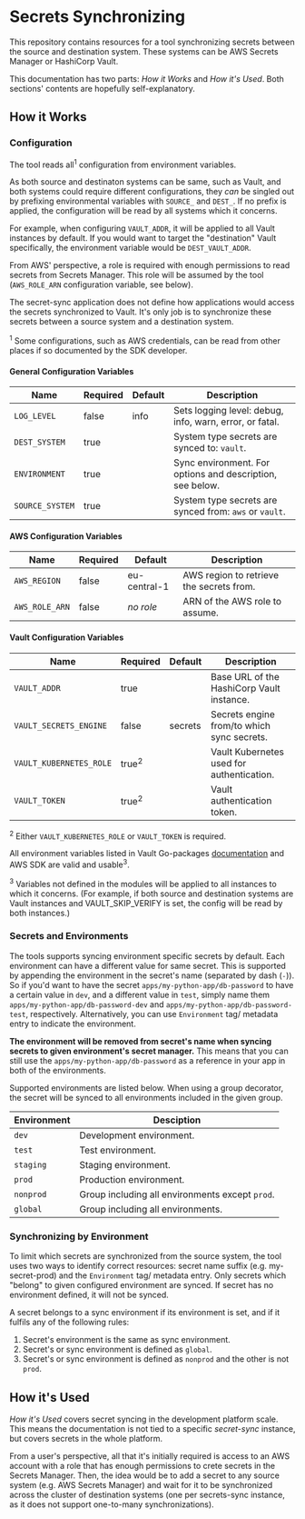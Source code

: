 # Secrets Synchronizing

This repository contains resources for a tool synchronizing secrets between the source and
destination system. These systems can be AWS Secrets Manager or HashiCorp Vault.

This documentation has two parts: _How it Works_ and _How it's Used_. Both sections' contents are
hopefully self-explanatory.

## How it Works

### Configuration

The tool reads all<sup>1</sup> configuration from environment variables.

As both source and destinaton systems can be same, such as Vault, and both systems could require
different configurations, they _can_ be singled out by prefixing environmental variables with
`SOURCE_` and `DEST_`. If no prefix is applied, the configuration will be read by all systems which
it concerns.

For example, when configuring `VAULT_ADDR`, it will be applied to all Vault instances by default. If
you would want to target the "destination" Vault specifically, the environment variable would be
`DEST_VAULT_ADDR`.

From AWS' perspective, a role is required with enough permissions to read secrets from Secrets
Manager. This role will be assumed by the tool (`AWS_ROLE_ARN` configuration variable, see below).

The secret-sync application does not define how applications would access the secrets synchronized
to Vault. It's only job is to synchronize these secrets between a source system and a destination
system.

<sup>1</sup> Some configurations, such as AWS credentials, can be read from other places if so
documented by the SDK developer.

#### General Configuration Variables

| Name                   | Required | Default | Description                                               |
|------------------------|----------|---------|-----------------------------------------------------------|
| `LOG_LEVEL`            | false    | info    | Sets logging level: debug, info, warn, error, or fatal.   |
| `DEST_SYSTEM`          | true     |         | System type secrets are synced to: `vault`.               |
| `ENVIRONMENT`          | true     |         | Sync environment. For options and description, see below. |
| `SOURCE_SYSTEM`        | true     |         | System type secrets are synced from: `aws` or `vault`.    |

#### AWS Configuration Variables

| Name           | Required | Default      | Description                              |
|----------------|----------|--------------|------------------------------------------|
| `AWS_REGION`   | false    | eu-central-1 | AWS region to retrieve the secrets from. |
| `AWS_ROLE_ARN` | false    | _no role_    | ARN of the AWS role to assume.           |

#### Vault Configuration Variables

| Name                    | Required         | Default | Description                                |
|-------------------------|------------------|---------|--------------------------------------------|
| `VAULT_ADDR`            | true             |         | Base URL of the HashiCorp Vault instance.  |
| `VAULT_SECRETS_ENGINE`  | false            | secrets | Secrets engine from/to which sync secrets. |
| `VAULT_KUBERNETES_ROLE` | true<sup>2</sup> |         | Vault Kubernetes used for authentication.  |
| `VAULT_TOKEN`           | true<sup>2</sup> |         | Vault authentication token.                |

<sup>2</sup> Either `VAULT_KUBERNETES_ROLE` or `VAULT_TOKEN` is required.

All environment variables listed in Vault Go-packages
[documentation](https://pkg.go.dev/github.com/hashicorp/vault/api#pkg-constants) and AWS SDK are
valid and usable<sup>3</sup>.

<sup>3</sup> Variables not defined in the modules will be applied to all instances to which it
concerns. (For example, if both source and destination systems are Vault instances and
VAULT_SKIP_VERIFY is set, the config will be read by both instances.)

### Secrets and Environments

The tools supports syncing environment specific secrets by default. Each environment can have a
different value for same secret. This is supported by appending the environment in the secret's name
(separated by dash (`-`)). So if you'd want to have the secret `apps/my-python-app/db-password` to
have a certain value in `dev`, and a different value in `test`, simply name them
`apps/my-python-app/db-password-dev` and `apps/my-python-app/db-password-test`, respectively.
Alternatively, you can use `Environment` tag/ metadata entry to indicate the environment.

**The environment will be removed from secret's name when syncing secrets to given environment's secret manager.**
This means that you can still use the `apps/my-python-app/db-password` as a reference in your app in
both of the environments.

Supported environments are listed below. When using a group decorator, the secret will be synced to
all environments included in the given group.

| Environment | Desciption                                      |
|-------------|-------------------------------------------------|
| `dev`       | Development environment.                        |
| `test`      | Test environment.                               |
| `staging`   | Staging environment.                            |
| `prod`      | Production environment.                         |
| `nonprod`   | Group including all environments except `prod`. |
| `global`    | Group including all environments.               |

### Synchronizing by Environment

To limit which secrets are synchronized from the source system, the tool uses two ways to identify
correct resources: secret name suffix (e.g. my-secret-prod) and the `Environment` tag/ metadata
entry. Only secrets which "belong" to given configured environment are synced. If secret has no
environment defined, it will not be synced.

A secret belongs to a sync environment if its environment is set, and if it fulfils any of the
following rules:

1. Secret's environment is the same as sync environment.
1. Secret's or sync environment is defined as `global`.
1. Secret's or sync environment is defined as `nonprod` and the other is not `prod`.

## How it's Used

_How it's Used_ covers secret syncing in the development platform scale. This means the
documentation is not tied to a specific _secret-sync_ instance, but covers secrets in the whole
platform.

From a user's perspective, all that it's initially required is access to an AWS account with a role
that has enough permissions to crete secrets in the Secrets Manager. Then, the idea would be to add
a secret to any source system (e.g. AWS Secrets Manager) and wait for it to be synchronized across
the cluster of destination systems (one per secrets-sync instance, as it does not support
one-to-many synchronizations).
